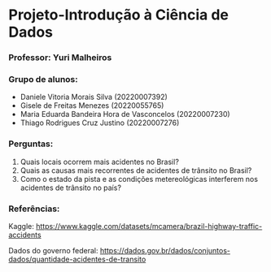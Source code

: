 # Projeto-Introdução à Ciência de Dados
### Professor: Yuri  Malheiros

### Grupo de alunos: 
* Daniele Vitoria Morais Silva (20220007392)
* Gisele de Freitas Menezes (20220055765)
* Maria Eduarda Bandeira Hora de Vasconcelos (20220007230)
* Thiago Rodrigues Cruz Justino (20220007276)


### Perguntas:
1) Quais locais ocorrem mais acidentes no Brasil?
2) Quais as causas mais recorrentes de acidentes de trânsito no Brasil?
3) Como o estado da pista e as condições metereológicas interferem nos acidentes de trânsito no país?

### Referências:
Kaggle: https://www.kaggle.com/datasets/mcamera/brazil-highway-traffic-accidents


Dados do governo federal: https://dados.gov.br/dados/conjuntos-dados/quantidade-acidentes-de-transito

